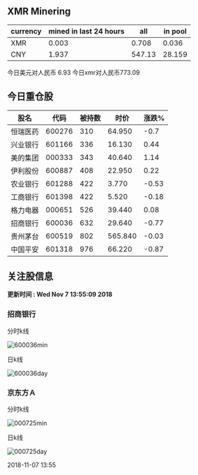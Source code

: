 ## XMR Minering

|currency|mined in last 24 hours|all|in pool|
|---|---|---|---|
|XMR|0.003|0.708|0.036|
|CNY|1.937|547.13|28.159|

今日美元对人民币 6.93	今日xmr对人民币773.09


## 今日重仓股 

|股名|代码|被持数|时价|涨跌%|
|---|---|---|---|---|
|恒瑞医药|600276|310|64.950|-0.7|
|兴业银行|601166|336|16.130|0.44|
|美的集团|000333|343|40.640|1.14|
|伊利股份|600887|408|22.950|0.22|
|农业银行|601288|422|3.770|-0.53|
|工商银行|601398|422|5.520|-0.18|
|格力电器|000651|526|39.440|0.08|
|招商银行|600036|632|29.640|-0.77|
|贵州茅台|600519|802|565.840|-0.03|
|中国平安|601318|976|66.220|-0.87|

## 关注股信息
**更新时间 : Wed Nov  7 13:55:09 2018**
### 招商银行 
分时k线

![600036min](http://image.sinajs.cn/newchart/min/n/sh600036.gif)

日k线

![600036day](http://image.sinajs.cn/newchart/daily/n/sh600036.gif)

### 京东方Ａ 
分时k线

![000725min](http://image.sinajs.cn/newchart/min/n/sz000725.gif)

日k线

![000725day](http://image.sinajs.cn/newchart/daily/n/sz000725.gif)

2018-11-07 13:55